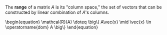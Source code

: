 The **range** of a matrix $A$ is its "column space," the set of vectors that can be constructed by linear combination of $A$'s columns.

\begin{equation}
\mathcal{R}(A) \doteq \big\\{ A\vec{x} \mid \vec{x} \in \operatorname{dom} A \big\\}
\end{equation}
